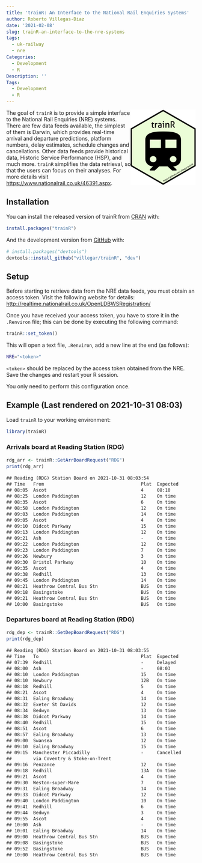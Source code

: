 ```yaml
---
title: 'trainR: An Interface to the National Rail Enquiries Systems'
author: Roberto Villegas-Diaz
date: '2021-02-08'
slug: trainR-an-interface-to-the-nre-systems
tags:
  - uk-railway
  - nre
Categories:
  - Development
  - R
Description: ''
Tags:
  - Development
  - R
---
```


<img src="https://raw.githubusercontent.com/villegar/trainR/main/inst/images/logo.png" alt="logo" align="right" height=200px/>

The goal of `trainR` is to provide a simple interface to the 
National Rail Enquiries (NRE) systems. There are few data feeds 
available, the simplest of them is Darwin, which provides real-time 
arrival and departure predictions, platform numbers, delay estimates, 
schedule changes and cancellations. Other data feeds provide historical 
data, Historic Service Performance (HSP), and much more. `trainR` 
simplifies the data retrieval, so that the users can focus on their 
analyses. For more details visit 
https://www.nationalrail.co.uk/46391.aspx.

## Installation

You can install the released version of trainR from [CRAN](https://CRAN.R-project.org) with:

``` r
install.packages("trainR")
```

And the development version from [GitHub](https://github.com/) with:

``` r
# install.packages("devtools")
devtools::install_github("villegar/trainR", "dev")
```

## Setup
Before starting to retrieve data from the NRE data feeds, you must obtain an access token. 
Visit the following website for details: http://realtime.nationalrail.co.uk/OpenLDBWSRegistration/

Once you have received your access token, you have to store it in the `.Renviron` file; this can be 
done by executing the following command:


```r
trainR::set_token()
```

This will open a text file, `.Renviron`, add a new line at the end (as follows):

```bash
NRE="<token>"
```

`<token>` should be replaced by the access token obtained from the NRE. Save the changes and restart 
your R session.

You only need to perform this configuration once.

## Example (Last rendered on 2021-10-31 08:03)

Load `trainR` to your working environment:

```r
library(trainR)
```

### Arrivals board at Reading Station (RDG)


```r
rdg_arr <- trainR::GetArrBoardRequest("RDG")
print(rdg_arr)
```

```
## Reading (RDG) Station Board on 2021-10-31 08:03:54
## Time   From                                    Plat  Expected
## 08:05  Ascot                                   4     08:10
## 08:25  London Paddington                       12    On time
## 08:35  Ascot                                   6     On time
## 08:58  London Paddington                       12    On time
## 09:03  London Paddington                       14    On time
## 09:05  Ascot                                   4     On time
## 09:10  Didcot Parkway                          15    On time
## 09:13  London Paddington                       12    On time
## 09:21  Ash                                     -     On time
## 09:22  London Paddington                       12    On time
## 09:23  London Paddington                       7     On time
## 09:26  Newbury                                 3     On time
## 09:30  Bristol Parkway                         10    On time
## 09:35  Ascot                                   4     On time
## 09:38  Redhill                                 13    On time
## 09:45  London Paddington                       14    On time
## 08:21  Heathrow Central Bus Stn                BUS   On time
## 09:18  Basingstoke                             BUS   On time
## 09:21  Heathrow Central Bus Stn                BUS   On time
## 10:00  Basingstoke                             BUS   On time
```

### Departures board at Reading Station (RDG)


```r
rdg_dep <- trainR::GetDepBoardRequest("RDG")
print(rdg_dep)
```

```
## Reading (RDG) Station Board on 2021-10-31 08:03:55
## Time   To                                      Plat  Expected
## 07:39  Redhill                                 -     Delayed
## 08:00  Ash                                     -     08:03
## 08:10  London Paddington                       15    On time
## 08:10  Newbury                                 12B   On time
## 08:18  Redhill                                 5     On time
## 08:21  Ascot                                   4     On time
## 08:31  Ealing Broadway                         14    On time
## 08:32  Exeter St Davids                        12    On time
## 08:34  Bedwyn                                  13    On time
## 08:38  Didcot Parkway                          14    On time
## 08:40  Redhill                                 15    On time
## 08:51  Ascot                                   6     On time
## 08:57  Ealing Broadway                         13    On time
## 09:00  Swansea                                 12    On time
## 09:10  Ealing Broadway                         15    On time
## 09:15  Manchester Piccadilly                   -     Cancelled
##        via Coventry & Stoke-on-Trent           
## 09:16  Penzance                                12    On time
## 09:18  Redhill                                 13A   On time
## 09:21  Ascot                                   4     On time
## 09:30  Weston-super-Mare                       7     On time
## 09:31  Ealing Broadway                         14    On time
## 09:33  Didcot Parkway                          12    On time
## 09:40  London Paddington                       10    On time
## 09:41  Redhill                                 6     On time
## 09:44  Bedwyn                                  3     On time
## 09:55  Ascot                                   4     On time
## 10:00  Ash                                     -     On time
## 10:01  Ealing Broadway                         14    On time
## 09:00  Heathrow Central Bus Stn                BUS   On time
## 09:08  Basingstoke                             BUS   On time
## 09:52  Basingstoke                             BUS   On time
## 10:00  Heathrow Central Bus Stn                BUS   On time
```
